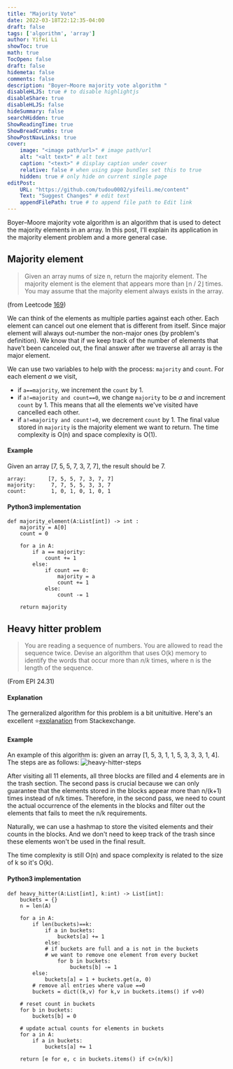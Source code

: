 ```yaml
---
title: "Majority Vote"
date: 2022-03-18T22:12:35-04:00
draft: false
tags: ['algorithm', 'array']
author: Yifei Li
showToc: true
math: true
TocOpen: false
draft: false
hidemeta: false
comments: false
description: "Boyer–Moore majority vote algorithm "
disableHLJS: true # to disable highlightjs
disableShare: true
disableHLJS: false
hideSummary: false
searchHidden: true
ShowReadingTime: true
ShowBreadCrumbs: true
ShowPostNavLinks: true
cover:
    image: "<image path/url>" # image path/url
    alt: "<alt text>" # alt text
    caption: "<text>" # display caption under cover
    relative: false # when using page bundles set this to true
    hidden: true # only hide on current single page
editPost:
    URL: "https://github.com/tudou0002/yifeili.me/content"
    Text: "Suggest Changes" # edit text
    appendFilePath: true # to append file path to Edit link
---
```


Boyer–Moore majority vote algorithm is an algorithm that is used to detect the majority elements in an array. In this post, I'll explain its application in the majority element problem and a more general case. 

## Majority element

>Given an array nums of size n, return the majority element.
>The majority element is the element that appears more than ⌊n / 2⌋ times. You may assume that the majority element always exists in the array.

(from Leetcode [169](https://leetcode.com/problems/majority-element/))

We can think of the elements as multiple parties against each other. Each element can cancel out one element that is different from itself. Since major element will always out-number the non-major ones (by problem's definition). We know that if we keep track of the number of elements that have’t been canceled out, the final answer after we traverse all array is the major element. 

We can use two variables to help with the process: `majority` and `count`. For each element $a$ we visit, 
- if `a==majority`, we increment the `count` by 1.
- if `a!=majority and count==0`, we change `majority` to be $a$ and increment `count` by 1. This means that all the elements we've visited have cancelled each other.
- if `a!=majority and count!=0`, we decrement `count` by 1.
The final value stored in `majority` is the majority element we want to return. The time complexity is O(n) and space complexity is O(1).

#### Example
Given an array [7, 5, 5, 7, 3, 7, 7], the result should be 7. 
```
array:       [7, 5, 5, 7, 3, 7, 7]
majority:     7, 7, 5, 5, 3, 3, 7
count:        1, 0, 1, 0, 1, 0, 1
```

#### Python3 implementation
```python3
def majority_element(A:List[int]) -> int :
    majority = A[0]
    count = 0

    for a in A:
        if a == majority:
            count += 1
        else:
            if count == 0:
                majority = a
                count += 1
            else:
                count -= 1

    return majority
```

## Heavy hitter problem
> You are reading a sequence of numbers. You are allowed to read the sequence twice. Devise an algorithm that uses O(k) memory to identify the words that occur more than $n/k$ times, where n is the length of the sequence.

(From EPI 24.31)  

#### Explanation
The gerneralized algorithm for this problem is a bit unituitive. Here's an excellent :star:[explanation](https://cs.stackexchange.com/a/91805 ) from Stackexchange.

#### Example
An example of this algorithm is: given an array [1, 5, 3, 1, 1, 5, 3, 3, 3, 1, 4]. The steps are as follows:
![heavy-hitter-steps](/majority-vote.PNG#center)

After visiting all 11 elements, all three blocks are filled and 4 elements are in the trash section. The second pass is crucial because we can only guarantee that the elements stored in the blocks appear more than n/(k+1) times instead of n/k times. Therefore, in the second pass, we need to count the actual occurrence of the elements in the blocks and filter out the elements that fails to meet the n/k requirements.

Naturally, we can use a hashmap to store the visited elements and their counts in the blocks. And we don't need to keep track of the trash since these elements won't be used in the final result.

The time complexity is still O(n) and space complexity is related to the size of k so it's O(k).

#### Python3 implementation
```python3
def heavy_hitter(A:List[int], k:int) -> List[int]: 
    buckets = {}
    n = len(A)

    for a in A:
        if len(buckets)==k:
            if a in buckets:
                buckets[a] += 1
            else:
            # if buckets are full and a is not in the buckets
            # we want to remove one element from every bucket
                for b in buckets:
                    buckets[b] -= 1
        else:
            buckets[a] = 1 + buckets.get(a, 0)
        # remove all entries where value ==0
        buckets = dict((k,v) for k,v in buckets.items() if v>0)

    # reset count in buckets
    for b in buckets:
        buckets[b] = 0

    # update actual counts for elements in buckets
    for a in A:
        if a in buckets:
            buckets[a] += 1
    
    return [e for e, c in buckets.items() if c>(n/k)]
    
```









